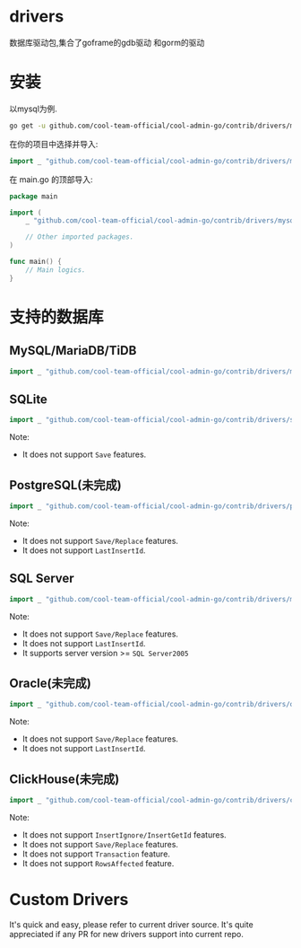 # drivers

数据库驱动包,集合了goframe的gdb驱动 和gorm的驱动

# 安装

以mysql为例.

```bash
go get -u github.com/cool-team-official/cool-admin-go/contrib/drivers/mysql
```

在你的项目中选择并导入:

```go
import _ "github.com/cool-team-official/cool-admin-go/contrib/drivers/mysql"
```

在 main.go 的顶部导入:

```go
package main

import (
	_ "github.com/cool-team-official/cool-admin-go/contrib/drivers/mysql"

	// Other imported packages.
)

func main() {
	// Main logics.
}
```

# 支持的数据库

## MySQL/MariaDB/TiDB

```go
import _ "github.com/cool-team-official/cool-admin-go/contrib/drivers/mysql"
```

## SQLite

```go
import _ "github.com/cool-team-official/cool-admin-go/contrib/drivers/sqlite"
```

Note:

- It does not support `Save` features.

## PostgreSQL(未完成)

```go
import _ "github.com/cool-team-official/cool-admin-go/contrib/drivers/pgsql"
```

Note:

- It does not support `Save/Replace` features.
- It does not support `LastInsertId`.

## SQL Server

```go
import _ "github.com/cool-team-official/cool-admin-go/contrib/drivers/mssql"
```

Note:

- It does not support `Save/Replace` features.
- It does not support `LastInsertId`.
- It supports server version >= `SQL Server2005`

## Oracle(未完成)

```go
import _ "github.com/cool-team-official/cool-admin-go/contrib/drivers/oracle"
```

Note:

- It does not support `Save/Replace` features.
- It does not support `LastInsertId`.

## ClickHouse(未完成)

```go
import _ "github.com/cool-team-official/cool-admin-go/contrib/drivers/clickhouse"
```

Note:

- It does not support `InsertIgnore/InsertGetId` features.
- It does not support `Save/Replace` features.
- It does not support `Transaction` feature.
- It does not support `RowsAffected` feature.

# Custom Drivers

It's quick and easy, please refer to current driver source.
It's quite appreciated if any PR for new drivers support into current repo.

